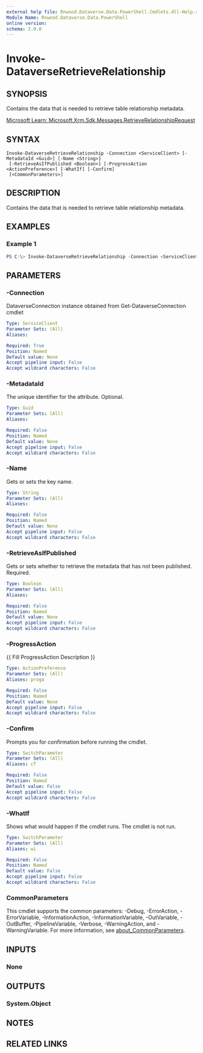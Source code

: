 ```yaml
---
external help file: Rnwood.Dataverse.Data.PowerShell.Cmdlets.dll-Help.xml
Module Name: Rnwood.Dataverse.Data.PowerShell
online version:
schema: 2.0.0
---
```


# Invoke-DataverseRetrieveRelationship

## SYNOPSIS
Contains the data that is needed to retrieve table relationship metadata.

[Microsoft Learn: Microsoft.Xrm.Sdk.Messages.RetrieveRelationshipRequest](https://learn.microsoft.com/dotnet/api/Microsoft.Xrm.Sdk.Messages.RetrieveRelationshipRequest)

## SYNTAX

```
Invoke-DataverseRetrieveRelationship -Connection <ServiceClient> [-MetadataId <Guid>] [-Name <String>]
 [-RetrieveAsIfPublished <Boolean>] [-ProgressAction <ActionPreference>] [-WhatIf] [-Confirm]
 [<CommonParameters>]
```

## DESCRIPTION
Contains the data that is needed to retrieve table relationship metadata.

## EXAMPLES

### Example 1
```powershell
PS C:\> Invoke-DataverseRetrieveRelationship -Connection <ServiceClient> -MetadataId <Guid> -Name <String> -RetrieveAsIfPublished <Boolean>
```

## PARAMETERS

### -Connection
DataverseConnection instance obtained from Get-DataverseConnection cmdlet

```yaml
Type: ServiceClient
Parameter Sets: (All)
Aliases:

Required: True
Position: Named
Default value: None
Accept pipeline input: False
Accept wildcard characters: False
```

### -MetadataId
The unique identifier for the attribute. Optional.

```yaml
Type: Guid
Parameter Sets: (All)
Aliases:

Required: False
Position: Named
Default value: None
Accept pipeline input: False
Accept wildcard characters: False
```

### -Name
Gets or sets the key name.

```yaml
Type: String
Parameter Sets: (All)
Aliases:

Required: False
Position: Named
Default value: None
Accept pipeline input: False
Accept wildcard characters: False
```

### -RetrieveAsIfPublished
Gets or sets whether to retrieve the metadata that has not been published. Required.

```yaml
Type: Boolean
Parameter Sets: (All)
Aliases:

Required: False
Position: Named
Default value: None
Accept pipeline input: False
Accept wildcard characters: False
```

### -ProgressAction
{{ Fill ProgressAction Description }}

```yaml
Type: ActionPreference
Parameter Sets: (All)
Aliases: proga

Required: False
Position: Named
Default value: None
Accept pipeline input: False
Accept wildcard characters: False
```

### -Confirm
Prompts you for confirmation before running the cmdlet.

```yaml
Type: SwitchParameter
Parameter Sets: (All)
Aliases: cf

Required: False
Position: Named
Default value: False
Accept pipeline input: False
Accept wildcard characters: False
```

### -WhatIf
Shows what would happen if the cmdlet runs. The cmdlet is not run.

```yaml
Type: SwitchParameter
Parameter Sets: (All)
Aliases: wi

Required: False
Position: Named
Default value: False
Accept pipeline input: False
Accept wildcard characters: False
```

### CommonParameters
This cmdlet supports the common parameters: -Debug, -ErrorAction, -ErrorVariable, -InformationAction, -InformationVariable, -OutVariable, -OutBuffer, -PipelineVariable, -Verbose, -WarningAction, and -WarningVariable. For more information, see [about_CommonParameters](http://go.microsoft.com/fwlink/?LinkID=113216).

## INPUTS

### None
## OUTPUTS

### System.Object
## NOTES

## RELATED LINKS
